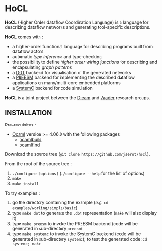 HoCL 
====

**HoCL** (Higher Order dataflow Coordination Language) is a language for describing dataflow networks
and generating tool-specific descriptions.

**HoCL** comes with :

- a higher-order functional language for describing programs built from dataflow actors 
- automatic _type inference_ and type-checking
- the possibility to define _higher order wiring functions_ for describing and encapsulating _graph
  patterns_
- a [DOT][graphviz] backend for visualisation of the generated networks
- a [PREESM][preesm] backend for implementing the described dataflow applications on many/multi-core
  embedded platforms
- a [SystemC][systemc] backend for code simulation

**HoCL** is a joint project between the [Dream][dream] and [Vaader][vaader] research groups.

[graphviz]: http://www.graphviz.org
[preesm]: https://preesm.github.io
[systemc]: https://www.accellera.org/downloads/standards/systemc
[dream]: https://dream.ispr-ip.fr
[vaader]: https://www.ietr.fr/spip.php?article1604

INSTALLATION
------------

Pre-requisites :

* [Ocaml](http://ocaml.org/docs/install.html) version >= 4.06.0 with the following packages
    - [ocamlbuild](https://opam.ocaml.org/packages/ocamlbuild)
    - [ocamlfind](https://opam.ocaml.org/packages/ocamlfind)

Download the source tree (`git clone https://github.com/jserot/hocl`).

From the root of the source tree :

1. `./configure [options]`  (`./configure --help` for the list of options)
2. `make`
3. `make install`

To try examples :

1. go the directory containing the example (*e.g.* `cd examples/working/simple/basic`)
2. type `make dot` to generate the `.dot` representation (`make` will also display it)
3. type `make preesm` to invoke the PREESM backend (code will be generated in
   sub-directory `preesm`)
4. type `make systemc` to invoke the SystemC backend (code will be generated in
   sub-directory `systemc`); to test the generated code: `cd systemc; make`
